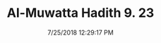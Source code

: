 ---
title        : "Al-Muwatta Hadith 9. 23"
date         : 7/25/2018 12:29:17 PM
draft        : false
type         : "hadith"
layout       : "hadith"
BookCode     : "AMH"
VolumeNumber : "9"
HadithNumber : "23"
categories  :  ["Prayer, Shortening - The Prayer of a Traveler when Imam, or Behind an Imam"]
---